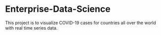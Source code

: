 # Enterprise-Data-Science

This project is to visualize COVID-19 cases for countries all over the world with real time series data.
